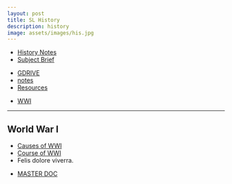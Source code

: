 ```yaml
---
layout: post
title: SL History
description: history
image: assets/images/his.jpg
---
```

<ul class="actions fit">
    <li><a href="/ibrepository/history-notes-ib" class="button special fit">History Notes</a></li>
    <li><a href="https://www.ibo.org/contentassets/5895a05412144fe890312bad52b17044/history-sl-2016-english-final-web-updated.pdf" class="button fit">Subject Brief</a></li>
</ul>
<ul class="actions fit">
<li>
<a href="https://drive.google.com/drive/folders/1xpG6_qLUxQPv0Zyyxr6eZQEPgA66ZVVM" class="button special fit">GDRIVE</a>
</li>
<li><a href="https://docs.google.com/document/d/116JeVMdINJgLxwmUtKwQD1q8X55etV12156h_HKd-BI/edit" class="button fit">notes</a></li><li><a href="https://docs.google.com/document/d/1LFg6YFTPJN8E2nvocWWRyWBjMTwxl8EV8vD0R78Pls8/edit" class="button special fit">Resources</a></li></ul><ul class="actions fit"><li><a href="https://drive.google.com/drive/folders/1mR3dkYJqRXFN_aOHpnF1Wg6-3whlFtbu" class="button special fit">WWI</a></li></ul>
<hr class="major" />
<div class="row">
    <div class="6u 12u$(small)">
<h2 id="wwi">World War I</h2>
        <ul>
            <li><a href="/ibrepository/causes">Causes of WWI</a></li>
            <li><a href="/ibrepository/wwi">Course of WWI</a></li>
            <li>Felis dolore viverra.</li>
        </ul></div>
    <div class="6u 12u$(small)">
<ul class="actions fit">
<li>
<a href="https://docs.google.com/document/d/14E6-2zZrId8v08VJ1UQgWvd48YLB_4rqE7VcCOIAKcg/edit" CLASS = "button fit">MASTER DOC</a>
</li></ul>
</div>